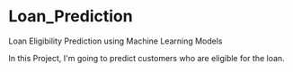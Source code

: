 # Loan_Prediction

Loan Eligibility Prediction using Machine Learning Models

In this Project, I'm going to predict customers who are eligible for the loan.
